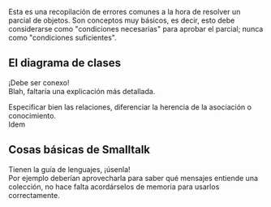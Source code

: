 Esta es una recopilación de errores comunes a la hora de resolver un parcial de objetos. Son conceptos muy básicos, es decir, esto debe considerarse como "condiciones necesarias" para aprobar el parcial; nunca como "condiciones suficientes".

El diagrama de clases
---------------------

¡Debe ser conexo!  
Blah, faltaría una explicación más detallada.

<!-- -->

Especificar bien las relaciones, diferenciar la herencia de la asociación o conocimiento.  
Idem

Cosas básicas de Smalltalk
--------------------------

Tienen la guía de lenguajes, ¡úsenla!  
Por ejemplo deberían aprovecharla para saber qué mensajes entiende una colección, no hace falta acordárselos de memoria para usarlos correctamente.


